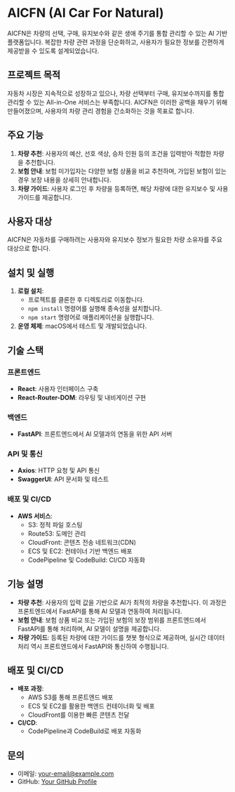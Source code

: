 # AICFN (AI Car For Natural)

AICFN은 차량의 선택, 구매, 유지보수와 같은 생애 주기를 통합 관리할 수 있는 AI 기반 플랫폼입니다. 복잡한 차량 관련 과정을 단순화하고, 사용자가 필요한 정보를 간편하게 제공받을 수 있도록 설계되었습니다.

## 프로젝트 목적
자동차 시장은 지속적으로 성장하고 있으나, 차량 선택부터 구매, 유지보수까지를 통합 관리할 수 있는 All-in-One 서비스는 부족합니다. AICFN은 이러한 공백을 채우기 위해 만들어졌으며, 사용자의 차량 관리 경험을 간소화하는 것을 목표로 합니다.

## 주요 기능
1. **차량 추천**: 사용자의 예산, 선호 색상, 승차 인원 등의 조건을 입력받아 적합한 차량을 추천합니다.
2. **보험 안내**: 보험 미가입자는 다양한 보험 상품을 비교 추천하며, 가입된 보험이 있는 경우 보장 내용을 상세히 안내합니다.
3. **차량 가이드**: 사용자 로그인 후 차량을 등록하면, 해당 차량에 대한 유지보수 및 사용 가이드를 제공합니다. 

## 사용자 대상
AICFN은 자동차를 구매하려는 사용자와 유지보수 정보가 필요한 차량 소유자를 주요 대상으로 합니다.

## 설치 및 실행
1. **로컬 설치**:
   - 프로젝트를 클론한 후 디렉토리로 이동합니다.
   - `npm install` 명령어를 실행해 종속성을 설치합니다.
   - `npm start` 명령어로 애플리케이션을 실행합니다.
2. **운영 체제**: macOS에서 테스트 및 개발되었습니다.

## 기술 스택
### 프론트엔드
- **React**: 사용자 인터페이스 구축
- **React-Router-DOM**: 라우팅 및 내비게이션 구현
### 백엔드
- **FastAPI**: 프론트엔드에서 AI 모델과의 연동을 위한 API 서버
### API 및 통신
- **Axios**: HTTP 요청 및 API 통신
- **SwaggerUI**: API 문서화 및 테스트
### 배포 및 CI/CD
- **AWS 서비스**:
  - S3: 정적 파일 호스팅
  - Route53: 도메인 관리
  - CloudFront: 콘텐츠 전송 네트워크(CDN)
  - ECS 및 EC2: 컨테이너 기반 백엔드 배포
  - CodePipeline 및 CodeBuild: CI/CD 자동화

## 기능 설명
- **차량 추천**: 사용자의 입력 값을 기반으로 AI가 최적의 차량을 추천합니다. 이 과정은 프론트엔드에서 FastAPI를 통해 AI 모델과 연동하여 처리됩니다.
- **보험 안내**: 보험 상품 비교 또는 가입된 보험의 보장 범위를 프론트엔드에서 FastAPI를 통해 처리하며, AI 모델이 설명을 제공합니다.
- **차량 가이드**: 등록된 차량에 대한 가이드를 챗봇 형식으로 제공하며, 실시간 데이터 처리 역시 프론트엔드에서 FastAPI와 통신하여 수행됩니다.

## 배포 및 CI/CD
- **배포 과정**:
  - AWS S3를 통해 프론트엔드 배포
  - ECS 및 EC2를 활용한 백엔드 컨테이너화 및 배포
  - CloudFront를 이용한 빠른 콘텐츠 전달
- **CI/CD**:
  - CodePipeline과 CodeBuild로 배포 자동화

## 문의
- 이메일: [your-email@example.com](mailto:your-email@example.com)
- GitHub: [Your GitHub Profile](https://github.com/your-profile)

